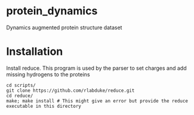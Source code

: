 # protein_dynamics
Dynamics augmented protein structure dataset 


# Installation
Install reduce. This program is used by the parser to set charges and add missing hydrogens to the proteins
```
cd scripts/
git clone https://github.com/rlabduke/reduce.git 
cd reduce/
make; make install # This might give an error but provide the reduce executable in this directory
```


